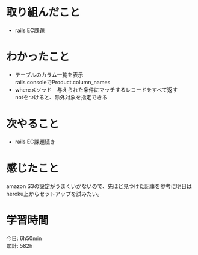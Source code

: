 # 取り組んだこと       
- rails EC課題
# わかったこと  
- テーブルのカラム一覧を表示  
  rails consoleでProduct.column_names  
- whereメソッド　与えられた条件にマッチするレコードをすべて返す  
  notをつけると、除外対象を指定できる  
# 次やること  
- rails EC課題続き
# 感じたこと
amazon S3の設定がうまくいかないので、先ほど見つけた記事を参考に明日はheroku上からセットアップを試みたい。  
# 学習時間  
今日: 6h50min          
累計: 582h            

